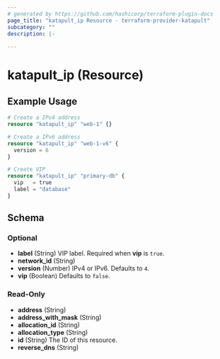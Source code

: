```yaml
---
# generated by https://github.com/hashicorp/terraform-plugin-docs
page_title: "katapult_ip Resource - terraform-provider-katapult"
subcategory: ""
description: |-
  
---
```


# katapult_ip (Resource)



## Example Usage

```terraform
# Create a IPv4 address
resource "katapult_ip" "web-1" {}

# Create a IPv6 address
resource "katapult_ip" "web-1-v6" {
  version = 6
}

# Create VIP
resource "katapult_ip" "primary-db" {
  vip   = true
  label = "database"
}
```

<!-- schema generated by tfplugindocs -->
## Schema

### Optional

- **label** (String) VIP label. Required when **vip** is `true`.
- **network_id** (String)
- **version** (Number) IPv4 or IPv6. Defaults to `4`.
- **vip** (Boolean) Defaults to `false`.

### Read-Only

- **address** (String)
- **address_with_mask** (String)
- **allocation_id** (String)
- **allocation_type** (String)
- **id** (String) The ID of this resource.
- **reverse_dns** (String)


